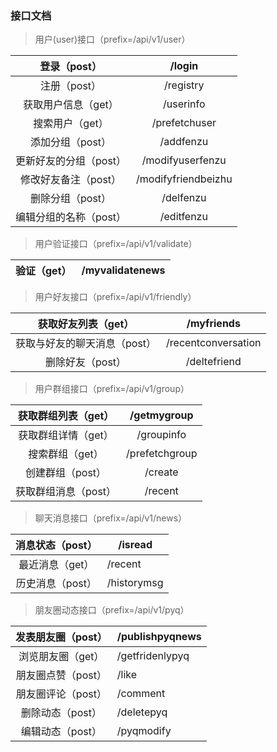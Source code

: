 ### 接口文档



> 用户(user)接口（prefix=/api/v1/user）

|      登录（post）      |       /login        |
| :--------------------: | :-----------------: |
|      注册（post）      |      /registry      |
|  获取用户信息（get）   |      /userinfo      |
|    搜索用户（get）     |    /prefetchuser    |
|    添加分组（post）    |      /addfenzu      |
| 更新好友的分组（post） |  /modifyuserfenzu   |
|  修改好友备注（post）  | /modifyfriendbeizhu |
|    删除分组（post）    |      /delfenzu      |
| 编辑分组的名称（post） |     /editfenzu      |



> 用户验证接口（prefix=/api/v1/validate）

| 验证（get） | /myvalidatenews |
| :---------: | :-------------: |



> 用户好友接口（prefix=/api/v1/friendly）

|     获取好友列表（get）      |     /myfriends      |
| :--------------------------: | :-----------------: |
| 获取与好友的聊天消息（post） | /recentconversation |
|       删除好友（post）       |    /deltefriend     |



> 用户群组接口（prefix=/api/v1/group）

| 获取群组列表（get）  |  /getmygroup   |
| :------------------: | :------------: |
| 获取群组详情（get）  |   /groupinfo   |
|   搜索群组（get）    | /prefetchgroup |
|   创建群组（post）   |    /create     |
| 获取群组消息（post） |    /recent     |



> 聊天消息接口（prefix=/api/v1/news）

| 消息状态（post） | /isread     |
| :--------------: | ----------- |
| 最近消息（get）  | /recent     |
| 历史消息（post） | /historymsg |



> 朋友圈动态接口（prefix=/api/v1/pyq）

| 发表朋友圈（post） | /publishpyqnews |
| :----------------: | --------------- |
| 浏览朋友圈（get）  | /getfridenlypyq |
| 朋友圈点赞（post） | /like           |
| 朋友圈评论（post） | /comment        |
|  删除动态（post）  | /deletepyq      |
|  编辑动态（post）  | /pyqmodify      |



